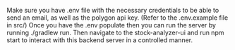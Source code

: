 Make sure you have .env file with the necessary credentials to be able to send an email, as well as the polygon api key. (Refer to the .env.example file in src/)
Once you have the .env populate then you can run the server by running ./gradlew run.
Then navigate to the stock-analyzer-ui and run npm start to interact with this backend server in a controlled manner.
